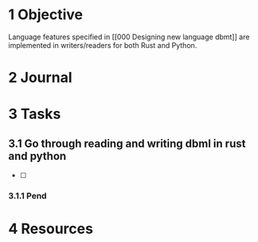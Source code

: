 

# 1 Objective

Language features specified in [[000 Designing new language dbmt]] are implemented in writers/readers for both Rust and Python.

# 2 Journal

# 3 Tasks


## 3.1 Go through reading and writing dbml in rust and python 

- [ ] 

### 3.1.1 Pend

# 4 Resources